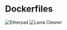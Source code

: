 # Dockerfiles

![Etherpad](https://github.com/AlmightyFrog/Dockerfiles/actions/workflows/docker-etherpad.yml/badge.svg)
![Lama Cleaner](https://github.com/AlmightyFrog/Dockerfiles/actions/workflows/docker-lama-cleaner.yml/badge.svg)
